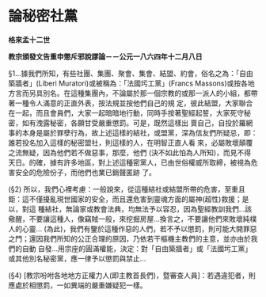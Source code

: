 # 論秘密社黨


**格來孟十二世**

**教宗頒發文告重申懲斥邪說謬論－－公元一八六四年十二月八日**





§1…據我們所知，有些社團、集團、聚會、集會、結盟、約會，俗名之為：「自由築牆者」(Liberi 
Muratori)或被稱為：「法國圬工黨」(Francs 
Massons)或按各地方言而另具別名。在這種集團內，不論屬於那一個宗教的或那一派人的小組，都帶著一種令人滿意的正直外表，按法規並按他們自己的規
定，彼此結盟，大家聯合在一起，而且會員們，大家一起暗暗地行動，同時手按著聖經起誓，大家死守秘密，如有洩露秘密，各願甘受嚴重懲罰。可是，既然這樣出
賣自己，自投於羅網事的本身是屬於罪孽行為，故上述這樣的結社，或盟黨，深為信友們所疑忌，即：誰若投名加入這樣的秘密盟社，則這樣的人，在明智正直人看
來，必屬敗壞顛覆之流無疑，因為他們若不做惡事，那麼，他們 
(決不如此怕為人所知)，而見不得天日。的確，據有許多地區，對上述這種密黨人，已由世俗權威所取締，被視為危害安全的危險份子，而他們也業已銷聲匿跡
了。

(§2) 
所以，我們心裡考慮：一般說來，從這種結社或結盟所帶的危害，至重且鉅：這不僅擾亂現世國家的安全，而且還危害到靈魂方面的屬神(超性)救援；是以，對這
種結社，無論家或教會法典，均無法予以容忍，因為聖經教訓我們…該儆醒，不要讓這種人，像竊賊一般，來挖掘房屋…換言之，不要讓他們來敗壞純樸人的心靈…
(為此)，我們有鑒於這種作惡的人們，若不予以懲罰，則可能大開罪惡之門；還因我們所知的公正合理的原因，乃依若干樞機主教們的主意，並亦由於我們的自動
自發…用宗座的圓滿權能，決定：對「自由築牆者」或「法國圬工黨」或其他別名秘密黨，應一律予以懲罰與禁止…

(§4) [教宗吩咐各地地方正權力人(即主教首長們)，暨審查人員]：若遇違犯者，則應處於相懲罰，一如異端的嚴重嫌疑犯一樣。

